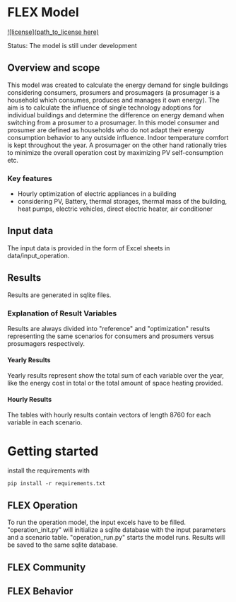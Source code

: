 # FLEX Model
[![license](path_to_license here)]()


Status: The model is still under development
## Overview and scope
This model was created to calculate the energy demand for single buildings
considering consumers, prosumers and prosumagers (a prosumager is a household
which consumes, produces and manages it own energy). The aim is to calculate
the influence of single technology adoptions for individual buildings and 
determine the difference on energy demand when switching from a prosumer to a
prosumager. In this model consumer and prosumer are defined as households who 
do not adapt their energy consumption behavior to any outside influence. Indoor
temperature comfort is kept throughout the year. A prosumager on the other hand
rationally tries to minimize the overall operation cost by maximizing PV self-consumption
etc. 

### Key features
- Hourly optimization of electric appliances in a building
- considering PV, Battery, thermal storages, thermal mass of the building, heat pumps, electric vehicles, direct 
   electric heater, air conditioner

## Input data
The input data is provided in the form of Excel sheets in data/input_operation.

## Results
Results are generated in sqlite files. 

### Explanation of Result Variables
Results are always divided into "reference" and "optimization" results representing the same scenarios for consumers
and prosumers versus prosumagers respectively. 
#### Yearly Results
Yearly results represent show the total sum of each variable over the year, like the energy cost in total or the 
total amount of space heating provided.
#### Hourly Results
The tables with hourly results contain vectors of length 8760 for each variable in each scenario. 

# Getting started <div id="Getting_started"/>
 
install the requirements with
```
pip install -r requirements.txt
```

## FLEX Operation <div id="FLEX_Operation"/>
To run the operation model, the input excels have to be filled. "operation_init.py" will initialize a 
sqlite database with the input parameters and a scenario table.
"operation_run.py" starts the model runs. Results will be saved to the same sqlite database.

## FLEX Community <div id="FLEX_Community"/>


## FLEX Behavior <div id="FLEX_Behavior"/>




